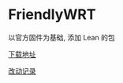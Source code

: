 # FriendlyWRT

以官方固件为基础, 添加 Lean 的包

[下载地址](https://github.com/songchenwen/nanopi-r2s/releases/download/FriendlyWRT-2020-07-04-935c67b/FriendlyWRT-2020-07-04-935c67b-ROM.zip)

[改动记录](CHANGELOG.md)

